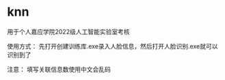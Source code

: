 # knn
用于个人嘉应学院2022级人工智能实验室考核

使用方式：
    先打开创建训练库.exe录入人脸信息，然后打开人脸识别.exe就可以识别到了

注意：
    填写关联信息数使用中文会乱码
    
 
